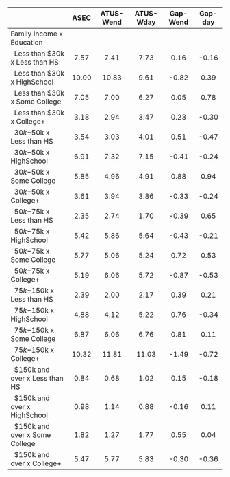 
|                      |         ASEC |    ATUS-Wend |    ATUS-Wday |     Gap-Wend |      Gap-day |
| -------------------- | :----------: | :----------: | :----------: | :----------: | :----------: |
| Family Income x Education |              |              |              |              |              |
| &nbsp;&nbsp;Less than $30k x Less than HS |         7.57 |         7.41 |         7.73 |         0.16 |        -0.16 |
| &nbsp;&nbsp;Less than $30k x HighSchool |        10.00 |        10.83 |         9.61 |        -0.82 |         0.39 |
| &nbsp;&nbsp;Less than $30k x Some College |         7.05 |         7.00 |         6.27 |         0.05 |         0.78 |
| &nbsp;&nbsp;Less than $30k x College+ |         3.18 |         2.94 |         3.47 |         0.23 |        -0.30 |
| &nbsp;&nbsp;$30k-$50k x Less than HS |         3.54 |         3.03 |         4.01 |         0.51 |        -0.47 |
| &nbsp;&nbsp;$30k-$50k x HighSchool |         6.91 |         7.32 |         7.15 |        -0.41 |        -0.24 |
| &nbsp;&nbsp;$30k-$50k x Some College |         5.85 |         4.96 |         4.91 |         0.88 |         0.94 |
| &nbsp;&nbsp;$30k-$50k x College+ |         3.61 |         3.94 |         3.86 |        -0.33 |        -0.24 |
| &nbsp;&nbsp;$50k-$75k x Less than HS |         2.35 |         2.74 |         1.70 |        -0.39 |         0.65 |
| &nbsp;&nbsp;$50k-$75k x HighSchool |         5.42 |         5.86 |         5.64 |        -0.43 |        -0.21 |
| &nbsp;&nbsp;$50k-$75k x Some College |         5.77 |         5.06 |         5.24 |         0.72 |         0.53 |
| &nbsp;&nbsp;$50k-$75k x College+ |         5.19 |         6.06 |         5.72 |        -0.87 |        -0.53 |
| &nbsp;&nbsp;$75k-$150k x Less than HS |         2.39 |         2.00 |         2.17 |         0.39 |         0.21 |
| &nbsp;&nbsp;$75k-$150k x HighSchool |         4.88 |         4.12 |         5.22 |         0.76 |        -0.34 |
| &nbsp;&nbsp;$75k-$150k x Some College |         6.87 |         6.06 |         6.76 |         0.81 |         0.11 |
| &nbsp;&nbsp;$75k-$150k x College+ |        10.32 |        11.81 |        11.03 |        -1.49 |        -0.72 |
| &nbsp;&nbsp;$150k and over x Less than HS |         0.84 |         0.68 |         1.02 |         0.15 |        -0.18 |
| &nbsp;&nbsp;$150k and over x HighSchool |         0.98 |         1.14 |         0.88 |        -0.16 |         0.11 |
| &nbsp;&nbsp;$150k and over x Some College |         1.82 |         1.27 |         1.77 |         0.55 |         0.04 |
| &nbsp;&nbsp;$150k and over x College+ |         5.47 |         5.77 |         5.83 |        -0.30 |        -0.36 |

